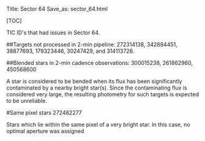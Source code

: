 Title: Sector 64
Save_as: sector_64.html

[TOC]

TIC ID's that had issues in Sector 64.


##Targets not processed in 2-min pipeline:
272314138, 342884451, 38877693, 179323446, 30247429, and 314113726.

##Blended stars in 2-min cadence observations:
300015238, 261862960, 450568600

A star is considered to be bended when its flux has been significantly contaminated by a nearby bright star(s). Since the contaminating flux is considered very large, the resulting photometry for such targets is expected to be unreliable.


#Same pixel stars
272482277

Stars which lie within the same pixel of a very bright star. In this case,
no optimal aperture was assigned